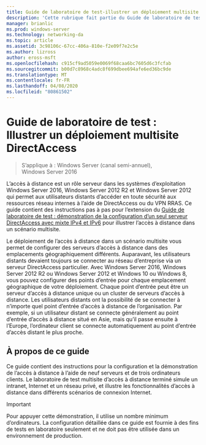 ```yaml
---
title: Guide de laboratoire de test-illustrer un déploiement multisite DirectAccess
description: 'Cette rubrique fait partie du Guide de laboratoire de test : illustrer un déploiement multisite DirectAccess pour Windows Server 2016'
manager: brianlic
ms.prod: windows-server
ms.technology: networking-da
ms.topic: article
ms.assetid: 3c98106c-67cc-406a-810e-f2e09f7e2c5e
ms.author: lizross
author: eross-msft
ms.openlocfilehash: c915cf9ad5059e0069f68caa6bc7605d6c3fcfab
ms.sourcegitcommit: b00d7c8968c4adc8f699dbee694afe6ed36bc9de
ms.translationtype: MT
ms.contentlocale: fr-FR
ms.lasthandoff: 04/08/2020
ms.locfileid: "80861502"
---
```

# <a name="test-lab-guide-demonstrate-a-directaccess-multisite-deployment"></a>Guide de laboratoire de test : Illustrer un déploiement multisite DirectAccess

>S’applique à : Windows Server (canal semi-annuel), Windows Server 2016

L’accès à distance est un rôle serveur dans les systèmes d’exploitation Windows Server 2016, Windows Server 2012 R2 et Windows Server 2012 qui permet aux utilisateurs distants d’accéder en toute sécurité aux ressources réseau internes à l’aide de DirectAccess ou du VPN RRAS. Ce guide contient des instructions pas à pas pour l’extension du [Guide de laboratoire de test : démonstration de la configuration d’un seul serveur DirectAccess avec mixte IPv4 et IPv6](https://go.microsoft.com/fwlink/p/?LinkId=237004) pour illustrer l’accès à distance dans un scénario multisite.  
  
Le déploiement de l’accès à distance dans un scénario multisite vous permet de configurer des serveurs d’accès à distance dans des emplacements géographiquement différents. Auparavant, les utilisateurs distants devaient toujours se connecter au réseau d’entreprise via un serveur DirectAccess particulier. Avec Windows Server 2016, Windows Server 2012 R2 ou Windows Server 2012 et Windows 10 ou Windows 8, vous pouvez configurer des points d’entrée pour chaque emplacement géographique de votre déploiement. Chaque point d’entrée peut être un serveur d’accès à distance unique ou un cluster de serveurs d’accès à distance. Les utilisateurs distants ont la possibilité de se connecter à n’importe quel point d’entrée d’accès à distance de l’organisation. Par exemple, si un utilisateur distant se connecte généralement au point d’entrée d’accès à distance situé en Asie, mais qu’il passe ensuite à l’Europe, l’ordinateur client se connecte automatiquement au point d’entrée d’accès distant le plus proche.  
  
## <a name="about-this-guide"></a>À propos de ce guide  
Ce guide contient des instructions pour la configuration et la démonstration de l’accès à distance à l’aide de neuf serveurs et de trois ordinateurs clients. Le laboratoire de test multisite d’accès à distance terminé simule un intranet, Internet et un réseau privé, et illustre les fonctionnalités d’accès à distance dans différents scénarios de connexion Internet.  
  
> [!IMPORTANT]  
> Pour appuyer cette démonstration, il utilise un nombre minimum d’ordinateurs. La configuration détaillée dans ce guide est fournie à des fins de tests en laboratoire seulement et ne doit pas être utilisée dans un environnement de production.  
  


